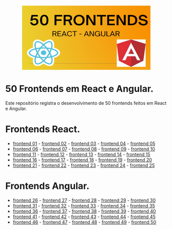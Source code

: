 <p align="center"><img src="https://github.com/Adyson-Lima/50_frontends_react_angular/blob/main/50%20FRONTENDS.jpg" alt="logo" width="400" height="200"></p>

# 50 Frontends em React e Angular.

Este repositório registra o desenvolvimento de 50 frontends feitos em React e Angular.

# Frontends React.
- <a href="https://github.com/Adyson-Lima/courses_web">frontend 01</a> - <a href="https://github.com/Adyson-Lima/lamps_web">frontend 02</a> - <a href="https://github.com/Adyson-Lima/multimeters_web">frontend 03</a> - <a href="https://github.com/Adyson-Lima/mk_fighters_frontend">frontend 04</a> - <a href="https://github.com/Adyson-Lima/heroes2_frontend">frontend 05</a>
- <a href="https://github.com/Adyson-Lima/foods_frontend">frontend 06</a> - <a href="https://github.com/Adyson-Lima/erlideas_frontend">frontend 07</a> - <a href="https://github.com/Adyson-Lima/jobs_frontend">frontend 08</a> - <a href="https://github.com/Adyson-Lima/guis_frontend">frontend 09</a> - <a href="https://github.com/Adyson-Lima/dogs_frontend">frontend 10</a>
- <a href="https://github.com/Adyson-Lima/sports_frontend">frontend 11</a> - <a href="https://github.com/Adyson-Lima/arduinos_frontend">frontend 12</a> - <a href="https://github.com/Adyson-Lima/motorcycles_frontend">frontend 13</a> - <a href="https://github.com/Adyson-Lima/engine_parts_frontend">frontend 14</a> - <a href="">frontend 15</a>
- <a href="">frontend 16</a> - <a href="">frontend 17</a> - <a href="">frontend 18</a> - <a href="">frontend 19</a> - <a href="">frontend 20</a>
- <a href="">frontend 21</a> - <a href="">frontend 22</a> - <a href="">frontend 23</a> - <a href="">frontend 24</a> - <a href="">frontend 25</a>

# Frontends Angular.

- <a href="">frontend 26</a> - <a href="">frontend 27</a> - <a href="">frontend 28</a> - <a href="">frontend 29</a> - <a href="">frontend 30</a>
- <a href="">frontend 31</a> - <a href="">frontend 32</a> - <a href="">frontend 33</a> - <a href="">frontend 34</a> - <a href="">frontend 35</a>
- <a href="">frontend 36</a> - <a href="">frontend 37</a> - <a href="">frontend 38</a> - <a href="">frontend 39</a> - <a href="">frontend 40</a>
- <a href="">frontend 41</a> - <a href="">frontend 42</a> - <a href="">frontend 43</a> - <a href="">frontend 44</a> - <a href="">frontend 45</a>
- <a href="">frontend 46</a> - <a href="">frontend 47</a> - <a href="">frontend 48</a> - <a href="">frontend 49</a> - <a href="">frontend 50</a>


